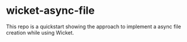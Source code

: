 # wicket-async-file
This repo is a quickstart showing the approach to implement a async file creation while using Wicket.
